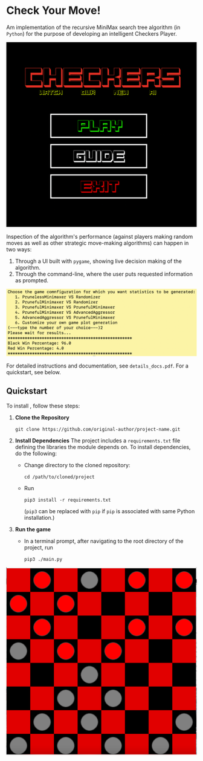 # Check Your Move!

Am implementation of the recursive MiniMax search tree algorithm (in `Python`) for the purpose of
developing an intelligent Checkers Player.

![alt UI](images/uiHomeScreen.png)

Inspection of the algorithm's performance (against players making random moves as well as
other strategic move-making algorithms) can happen in two ways:
1. Through a UI built with `pygame`, showing live decision making of the algorithm.
2. Through the command-line, where the user puts requested information as prompted.

![alt UI](images/terminalInteractionPhoto.png)

For detailed instructions and documentation, see `details_docs.pdf`. For a quickstart,
see below.

## Quickstart

To install <Project Name>, follow these steps:

[//]: # (1. **Fork the Repository** &#40;Optional, if you plan to make changes&#41;)

[//]: # (   - Click on the 'Fork' button at the top right corner of the GitHub repository page.)

1. **Clone the Repository**
     ```
     git clone https://github.com/original-author/project-name.git
     ```

2. **Install Dependencies**
    The project includes a `requirements.txt` file defining the libraries the module
    depends on. To install dependencies, do the following:
   - Change directory to the cloned repository:
     ```
     cd /path/to/cloned/project
     ```
   - Run
     ```
     pip3 install -r requirements.txt
     ```
     (`pip3` can be replaced with `pip` if `pip` is associated with same Python installation.)

4. **Run the game**
   - In a terminal prompt, after navigating to the root directory of the project,
     run
     ```
     pip3 ./main.py
     ```

![alt UI](images/checkersBoard.png)
